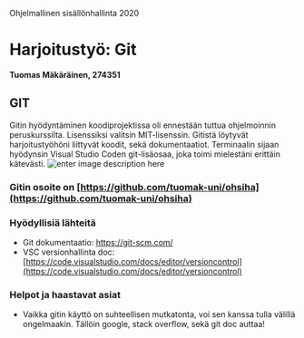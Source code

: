 ﻿Ohjelmallinen sisällönhallinta 2020
# Harjoitustyö: Git
**Tuomas Mäkäräinen, 274351**
## GIT
Gitin hyödyntäminen koodiprojektissa oli ennestään tuttua ohjelmoinnin peruskurssilta. Lisenssiksi valitsin MIT-lisenssin. Gitistä löytyvät harjoitustyöhöni liittyvät koodit, sekä dokumentaatiot. Terminaalin sijaan hyödynsin Visual Studio Coden git-lisäosaa, joka toimi mielestäni erittäin kätevästi.
![enter image description here](https://raw.githubusercontent.com/tuomak-uni/ohsiha/5ee93edb0ac174cb61c6340a9600b8250e5ab256/Harjoitusty%C3%B6/kuvat/vsc_git.png)

### Gitin osoite on [https://github.com/tuomak-uni/ohsiha](https://github.com/tuomak-uni/ohsiha)

### Hyödyllisiä lähteitä
* Git dokumentaatio: https://git-scm.com/
* VSC versionhallinta doc: [https://code.visualstudio.com/docs/editor/versioncontrol](https://code.visualstudio.com/docs/editor/versioncontrol)
### Helpot ja haastavat asiat
* Vaikka gitin käyttö on suhteellisen mutkatonta, voi sen kanssa tulla välillä ongelmaakin. Tällöin google, stack overflow, sekä git doc auttaa!
